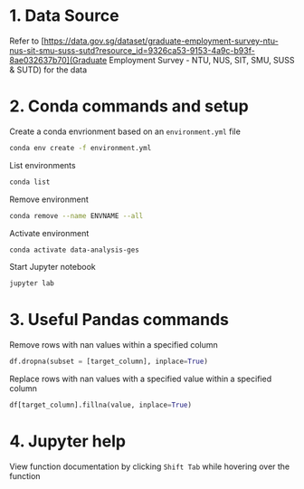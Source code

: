 # 1. Data Source

Refer to [https://data.gov.sg/dataset/graduate-employment-survey-ntu-nus-sit-smu-suss-sutd?resource_id=9326ca53-9153-4a9c-b93f-8ae032637b70](Graduate Employment Survey - NTU, NUS, SIT, SMU, SUSS & SUTD) for the data

# 2. Conda commands and setup

Create a conda envrionment based on an `environment.yml` file

```bash
conda env create -f environment.yml
```

List environments

```bash
conda list
```

Remove environment

```bash
conda remove --name ENVNAME --all
```

Activate environment

```bash
conda activate data-analysis-ges
```

Start Jupyter notebook

```bash
jupyter lab
```

# 3. Useful Pandas commands

Remove rows with nan values within a specified column

```python
df.dropna(subset = [target_column], inplace=True)
```

Replace rows with nan values with a specified value within a specified column

```python
df[target_column].fillna(value, inplace=True)
```

# 4. Jupyter help

View function documentation by clicking `Shift Tab` while hovering over the function

